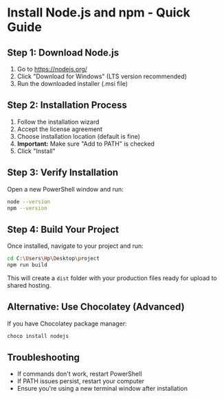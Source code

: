 # Install Node.js and npm - Quick Guide

## Step 1: Download Node.js
1. Go to https://nodejs.org/
2. Click "Download for Windows" (LTS version recommended)
3. Run the downloaded installer (.msi file)

## Step 2: Installation Process
1. Follow the installation wizard
2. Accept the license agreement
3. Choose installation location (default is fine)
4. **Important:** Make sure "Add to PATH" is checked
5. Click "Install"

## Step 3: Verify Installation
Open a new PowerShell window and run:
```bash
node --version
npm --version
```

## Step 4: Build Your Project
Once installed, navigate to your project and run:
```bash
cd C:\Users\Hp\Desktop\project
npm run build
```

This will create a `dist` folder with your production files ready for upload to shared hosting.

## Alternative: Use Chocolatey (Advanced)
If you have Chocolatey package manager:
```bash
choco install nodejs
```

## Troubleshooting
- If commands don't work, restart PowerShell
- If PATH issues persist, restart your computer
- Ensure you're using a new terminal window after installation
